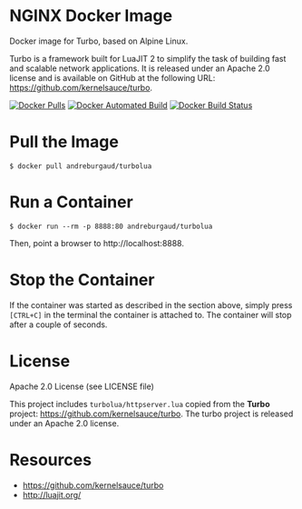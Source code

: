 # NGINX Docker Image

Docker image for Turbo, based on Alpine Linux.

Turbo is a framework built for LuaJIT 2 to simplify the task of building fast and scalable network applications. It is released under an Apache 2.0 license and is available on GitHub at the following URL: https://github.com/kernelsauce/turbo.

[![Docker Pulls](https://img.shields.io/docker/pulls/andreburgaud/turbolua.svg)](https://hub.docker.com/r/andreburgaud/turbolua/)
[![Docker Automated Build](https://img.shields.io/docker/automated/andreburgaud/turbolua.svg)](https://hub.docker.com/r/andreburgaud/turbolua/)
[![Docker Build Status](https://img.shields.io/docker/build/andreburgaud/turbolua.svg)](https://hub.docker.com/r/andreburgaud/turbolua/)

# Pull the Image

```
$ docker pull andreburgaud/turbolua
```

# Run a Container

```
$ docker run --rm -p 8888:80 andreburgaud/turbolua
```

Then, point a browser to http://localhost:8888.

# Stop the Container

If the container was started as described in the section above, simply press `[CTRL+C]` in the terminal the container is attached to. The container will stop after a couple of seconds.

# License

Apache 2.0 License (see LICENSE file)

This project includes `turbolua/httpserver.lua` copied from the **Turbo** project: https://github.com/kernelsauce/turbo. The turbo project is released under an Apache 2.0 license.

# Resources

* https://github.com/kernelsauce/turbo
* http://luajit.org/
